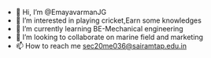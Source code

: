 - 👋 Hi, I’m @EmayavarmanJG
- 👀 I’m interested in playing cricket,Earn some knowledges
- 🌱 I’m currently learning BE-Mechanical engineering
- 💞️ I’m looking to collaborate on marine field and marketing
- 📫 How to reach me sec20me036@sairamtap.edu.in

<!---
EmayavarmanJG/EmayavarmanJG is a ✨ special ✨ repository because its `README.md` (this file) appears on your GitHub profile.
You can click the Preview link to take a look at your changes.
--->
